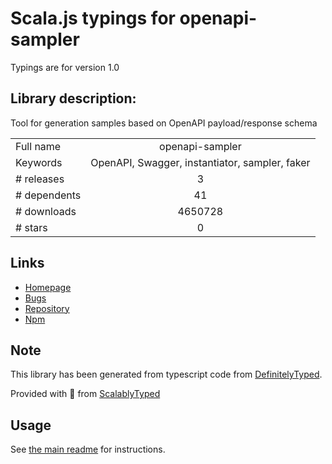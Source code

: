 
# Scala.js typings for openapi-sampler

Typings are for version 1.0

## Library description:
Tool for generation samples based on OpenAPI payload/response schema

|                    |                 |
| ------------------ | :-------------: |
| Full name          | openapi-sampler |
| Keywords           | OpenAPI, Swagger, instantiator, sampler, faker |
| # releases         | 3 |
| # dependents       | 41 |
| # downloads        | 4650728 |
| # stars            | 0 |

## Links
- [Homepage](https://github.com/APIs-guru/openapi-sampler/)
- [Bugs](https://github.com/APIs-guru/openapi-sampler/issues)
- [Repository](https://github.com/APIs-guru/openapi-sampler)
- [Npm](https://www.npmjs.com/package/openapi-sampler)
    


## Note
This library has been generated from typescript code from [DefinitelyTyped](https://definitelytyped.org).

Provided with :purple_heart: from [ScalablyTyped](https://github.com/oyvindberg/ScalablyTyped)

## Usage
See [the main readme](../../readme.md) for instructions.


